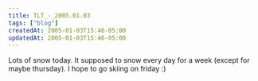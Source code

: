 ```yaml
---
title: TLT_-_2005.01.03
tags: ["blog"]
createdAt: 2005-01-03T15:46-05:00
updatedAt: 2005-01-03T15:46-05:00
---
```


Lots of snow today. It supposed to snow every day for a week (except for maybe thursday). I hope to go skiing on friday :)


